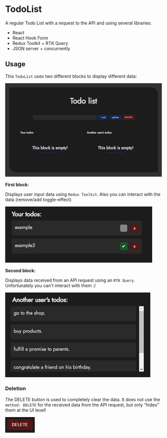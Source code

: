 # TodoList

A regular Todo List with a request to the API and using several libraries:
- React
- React Hook Form
- Redux Toolkit + RTK Query
- JSON server + concurrently

## Usage

This `TodoList` uses two different blocks to display different data:

![todolist](./assetsForGitHub/Screenshot_1.jpg)

__First block:__

Displays user input data using `Redux Toolkit`.
Also you can interact with the data (remove/add toggle-effect)

![first-block](./assetsForGitHub/Screenshot_3.jpg)

__Second block:__

Displays data received from an API request using an `RTK Query`.
Unfortunately you can't interact with them :/

![second-block](./assetsForGitHub/Screenshot_4.jpg)

### Deletion

The DELETE button is used to completely clear the data.
It does not use the `method: DELETE` for the received data from the API request, but only “hides” them at the UI level!

![delete-button](./assetsForGitHub/Screenshot_5.jpg)
